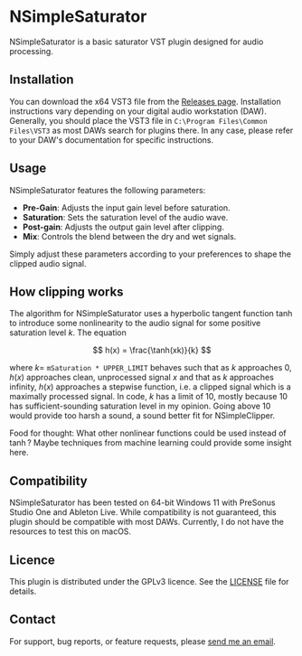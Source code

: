 # NSimpleSaturator

NSimpleSaturator is a basic saturator VST plugin designed for audio processing.

## Installation

You can download the x64 VST3 file from the [Releases page](https://github.com/noahdominic/NSimpleSaturator/releases).  Installation instructions vary depending on your digital audio workstation&nbsp;(DAW).  Generally, you should place the VST3 file in `C:\Program Files\Common Files\VST3` as most DAWs search for plugins there.  In any case, please refer to your DAW's documentation for specific instructions.

## Usage

NSimpleSaturator features the following parameters:

- **Pre-Gain**: Adjusts the input gain level before saturation.
- **Saturation**: Sets the saturation level of the audio wave.
- **Post-gain**: Adjusts the output gain level after clipping.
- **Mix**: Controls the blend between the dry and wet signals.

Simply adjust these parameters according to your preferences to shape the clipped audio signal.

## How clipping works

The algorithm for NSimpleSaturator uses a hyperbolic tangent function $\tanh$ to introduce some nonlinearity to the audio signal for some positive saturation level $k$. The equation 

$$ h(x) = \frac{\tanh(xk)}{k} $$

where $k=$ `mSaturation * UPPER_LIMIT` behaves such that as $k$ approaches $0$, $h(x)$ approaches clean, unprocessed signal $x$ and that as $k$ approaches infinity, $h(x)$ approaches a stepwise function, i.e. a clipped signal which is a maximally processed signal.  In code, $k$ has a limit of 10, mostly because 10 has sufficient-sounding saturation level in my opinion.  Going above 10 would provide too harsh a sound, a sound better fit for NSimpleClipper.

Food for thought: What other nonlinear functions could be used instead of $\tanh$?  Maybe techniques from machine learning could provide some insight here.

## Compatibility

NSimpleSaturator has been tested on 64-bit Windows 11 with PreSonus Studio One and Ableton Live.  While compatibility is not guaranteed, this plugin should be compatible with most DAWs.  Currently, I do not have the resources to test this on macOS.

## Licence

This plugin is distributed under the GPLv3 licence.  See the [LICENSE](https://github.com/noahdominic/NSimpleSaturator/LICENSE.txt) file for details.

## Contact

For support, bug reports, or feature requests, please [send me an email](mailto:noah@noahdominic.com).
